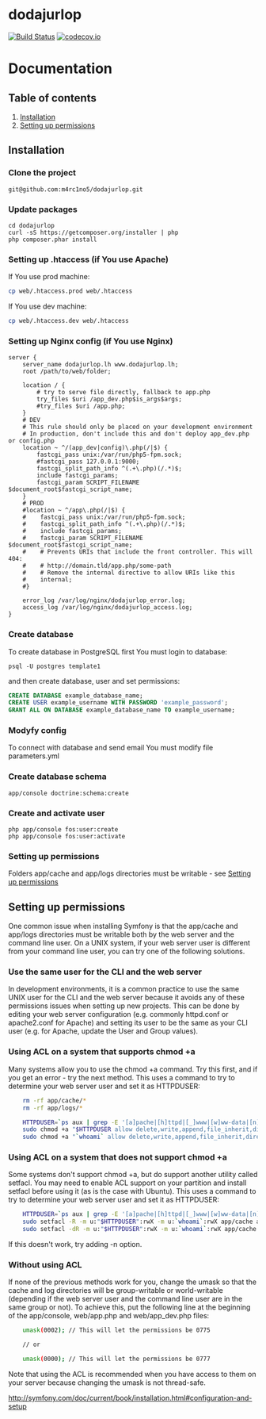 dodajurlop
==========

[![Build Status](https://travis-ci.org/m4rc1no5/dodajurlop.svg?branch=master)](https://travis-ci.org/m4rc1no5/dodajurlop) 
[![codecov.io](https://codecov.io/github/m4rc1no5/dodajurlop/coverage.svg?branch=master)](https://codecov.io/github/m4rc1no5/dodajurlop?branch=master)

Documentation
=============

Table of contents
-----------------

1. [Installation](#installation)
2. [Setting up permissions](#permission)

<a name="installation"></a>
Installation
------------

### Clone the project

```
git@github.com:m4rc1no5/dodajurlop.git
```

### Update packages

```
cd dodajurlop
curl -sS https://getcomposer.org/installer | php
php composer.phar install
```

### Setting up .htaccess (if You use Apache)

If You use prod machine:

```bash
cp web/.htaccess.prod web/.htaccess
```

If You use dev machine:

```bash
cp web/.htaccess.dev web/.htaccess
```

### Setting up Nginx config (if You use Nginx)

```
server {
    server_name dodajurlop.lh www.dodajurlop.lh;
    root /path/to/web/folder;

    location / {
        # try to serve file directly, fallback to app.php
        try_files $uri /app_dev.php$is_args$args;
	    #try_files $uri /app.php;
    }
    # DEV
    # This rule should only be placed on your development environment
    # In production, don't include this and don't deploy app_dev.php or config.php
    location ~ ^/(app_dev|config)\.php(/|$) {
        fastcgi_pass unix:/var/run/php5-fpm.sock;
	    #fastcgi_pass 127.0.0.1:9000;
        fastcgi_split_path_info ^(.+\.php)(/.*)$;
        include fastcgi_params;
        fastcgi_param SCRIPT_FILENAME $document_root$fastcgi_script_name;
    }
    # PROD
    #location ~ ^/app\.php(/|$) {
    #    fastcgi_pass unix:/var/run/php5-fpm.sock;
    #    fastcgi_split_path_info ^(.+\.php)(/.*)$;
    #    include fastcgi_params;
    #    fastcgi_param SCRIPT_FILENAME $document_root$fastcgi_script_name;
    #    # Prevents URIs that include the front controller. This will 404:
    #    # http://domain.tld/app.php/some-path
    #    # Remove the internal directive to allow URIs like this
    #    internal;
    #}

    error_log /var/log/nginx/dodajurlop_error.log;
    access_log /var/log/nginx/dodajurlop_access.log;
}
```

### Create database

To create database in PostgreSQL first You must login to database:

```
psql -U postgres template1
```

and then create database, user and set permissions:

```sql
CREATE DATABASE example_database_name;
CREATE USER example_username WITH PASSWORD 'example_password';
GRANT ALL ON DATABASE example_database_name TO example_username;
```

### Modyfy config

To connect with database and send email You must modify file parameters.yml

### Create database schema

```
app/console doctrine:schema:create
```

### Create and activate user

```
php app/console fos:user:create
php app/console fos:user:activate
```

### Setting up permissions

Folders app/cache and app/logs directories must be writable - see [Setting up permissions](#permission)

<a name="permission"></a>
Setting up permissions
----------------------

One common issue when installing Symfony is that the app/cache and app/logs directories must be writable both by the web server and the command line user. On a UNIX system, if your web server user is different from your command line user, you can try one of the following solutions.

### Use the same user for the CLI and the web server

In development environments, it is a common practice to use the same UNIX user for the CLI and the web server because it avoids any of these permissions issues when setting up new projects. This can be done by editing your web server configuration (e.g. commonly httpd.conf or apache2.conf for Apache) and setting its user to be the same as your CLI user (e.g. for Apache, update the User and Group values).

### Using ACL on a system that supports chmod +a

Many systems allow you to use the chmod +a command. Try this first, and if you get an error - try the next method. This uses a command to try to determine your web server user and set it as HTTPDUSER:

```bash
    rm -rf app/cache/*
    rm -rf app/logs/*

    HTTPDUSER=`ps aux | grep -E '[a]pache|[h]ttpd|[_]www|[w]ww-data|[n]ginx' | grep -v root | head -1 | cut -d\  -f1`
    sudo chmod +a "$HTTPDUSER allow delete,write,append,file_inherit,directory_inherit" app/cache app/logs
    sudo chmod +a "`whoami` allow delete,write,append,file_inherit,directory_inherit" app/cache app/logs
```

### Using ACL on a system that does not support chmod +a

Some systems don't support chmod +a, but do support another utility called setfacl. You may need to enable ACL support on your partition and install setfacl before using it (as is the case with Ubuntu). This uses a command to try to determine your web server user and set it as HTTPDUSER:

```bash
    HTTPDUSER=`ps aux | grep -E '[a]pache|[h]ttpd|[_]www|[w]ww-data|[n]ginx' | grep -v root | head -1 | cut -d\  -f1`
    sudo setfacl -R -m u:"$HTTPDUSER":rwX -m u:`whoami`:rwX app/cache app/logs
    sudo setfacl -dR -m u:"$HTTPDUSER":rwX -m u:`whoami`:rwX app/cache app/logs
```

If this doesn't work, try adding -n option.

### Without using ACL

If none of the previous methods work for you, change the umask so that the cache and log directories will be group-writable or world-writable (depending if the web server user and the command line user are in the same group or not). To achieve this, put the following line at the beginning of the app/console, web/app.php and web/app_dev.php files:

```bash
    umask(0002); // This will let the permissions be 0775

    // or

    umask(0000); // This will let the permissions be 0777
```

Note that using the ACL is recommended when you have access to them on your server because changing the umask is not thread-safe.

http://symfony.com/doc/current/book/installation.html#configuration-and-setup
